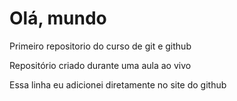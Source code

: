 # Olá, mundo
 Primeiro repositorio do curso de git e github

 Repositório criado durante uma aula ao vivo
 
 Essa linha eu adicionei diretamente no site do github
